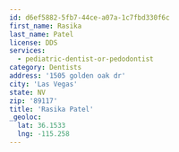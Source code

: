 ```yaml
---
id: d6ef5882-5fb7-44ce-a07a-1c7fbd330f6c
first_name: Rasika
last_name: Patel
license: DDS
services:
  - pediatric-dentist-or-pedodontist
category: Dentists
address: '1505 golden oak dr'
city: 'Las Vegas'
state: NV
zip: '89117'
title: 'Rasika Patel'
_geoloc:
  lat: 36.1533
  lng: -115.258
---
```


